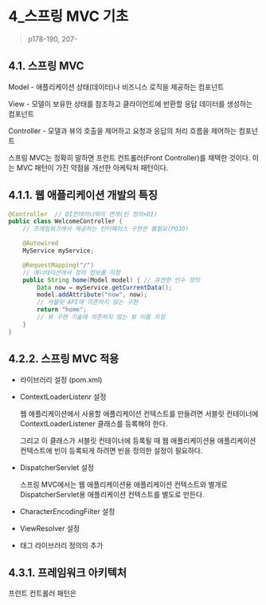 # 4\_스프링 MVC 기초

> p178-190, 207-

## 4.1. 스프링 MVC

Model - 애플리케이션 상태\(데이터\)나 비즈니스 로직을 제공하는 컴포넌트

View - 모델이 보유한 상태를 참조하고 클라이언트에 반환할 응답 데이터를 생성하는 컴포넌트

Controller - 모델과 뷰의 호출을 제어하고 요청과 응답의 처리 흐름을 제어하는 컴포넌트

스프링 MVC는 정확히 말하면 프런트 컨트롤러\(Front Controller\)를 채택한 것이다. 이는 MVC 패턴이 가진 약점을 개선한 아케틱처 패턴이다.

## 4.1.1. 웹 애플리케이션 개발의 특징

```java
@Controller  // DI컨테이너와의 연계(빈 정의+DI)
public class WelcomeController { 
    // 프레임워크에서 제공하는 인터페이스 구현은 불필요(POJO)

    @Autowired
    MyService myService;

    @RequestMapping("/")
    // 애너테이션에서 정의 정보를 지정
    public String home(Model model) { // 유연한 인수 정의
        Data now = myService.getCurrentData();
        model.addAttribute("now", now);
        // 서블릿 API에 의존하지 않는 구현
        return "home";
        // 뷰 구현 기술에 의존하지 않는 뷰 이름 지정
    }
}
```

## 4.2.2. 스프링 MVC 적용

* 라이브러리 설정 \(pom.xml\)
* ContextLoaderListenr 설정

  웹 애플리케이션에서 사용할 애플리케이션 컨텍스트를 만들려면 서블릿 컨테이너에 ContextLoaderListener 클래스를 등록해야 한다.

  그리고 이 클래스가 서블릿 컨테이너에 등록될 때 웹 애플리케이션용 애플리케이션 컨텍스트에 빈이 등록되게 하려면 빈을 정의한 설정이 필요하다.

* DispatcherServlet 설정

  스프링 MVC에서는 웹 애플리케이션용 애플리케이션 컨텍스트와 별개로 DispatcherServlet용 애플리케이션 컨텍스트를 별도로 만든다.

* CharacterEncodingFilter 설정
* ViewResolver 설정
* 태그 라이브러리 정의의 추가

## 4.3.1. 프레임워크 아키텍처

프런트 컨트롤러 패턴은

